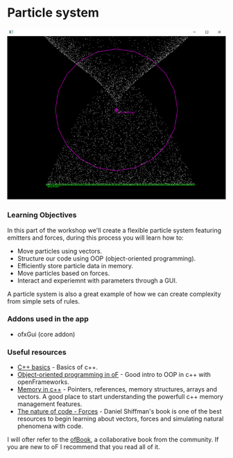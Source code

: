 # Particle system

![Screenshot](screenshot.png)

### Learning Objectives

In this part of the workshop we'll create a flexible particle system featuring emitters and forces, during this process you will learn how to:

* Move particles using vectors.
* Structure our code using OOP (object-oriented programming).
* Efficiently store particle data in memory.
* Move particles based on forces.
* Interact and experiemnt with parameters through a GUI. 

A particle system is also a great example of how we can create complexity from simple sets of rules.

### Addons used in the app

* ofxGui (core addon)

### Useful resources

* [C++ basics](https://openframeworks.cc/ofBook/chapters/cplusplus_basics.html) - Basics of c++.
* [Object-oriented programming in oF](https://openframeworks.cc/ofBook/chapters/OOPs!.html) - Good intro to OOP in c++ with openFrameworks.
* [Memory in c++](https://openframeworks.cc/ofBook/chapters/memory.html) - Pointers, references, memory structures, arrays and vectors. A good place to start understanding the powerfull c++ memory management features.
* [The nature of code - Forces](https://natureofcode.com/book/chapter-2-forces/#29-gravitational-attraction) - Daniel Shiffman's book is one of the best resources to begin learning about vectors, forces and simulating natural phenomena  with code.

I will ofter refer to the [ofBook](https://openframeworks.cc/ofBook/chapters/foreword.html), a collaborative book from the community. If you are new to oF I recommend that you read all of it. 